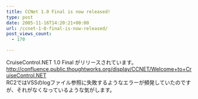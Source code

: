 ```yaml
---
title: CCNet 1.0 Final is now released!
type: post
date: 2005-11-16T14:20:21+00:00
url: /ccnet-1-0-final-is-now-released/
post_views_count:
  - 170

---
```

CruiseControl.NET 1.0 Final がリリースされています。  
<http://confluence.public.thoughtworks.org/display/CCNET/Welcome+to+CruiseControl.NET>  
RC2ではVSSのlogファイル参照に失敗するようなエラーが頻発していたのですが、それがなくなっているような気がします。